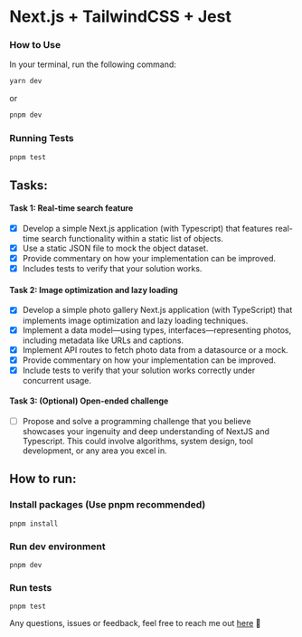 # Next.js + TailwindCSS + Jest

### How to Use

In your terminal, run the following command:

```bash
yarn dev
```

or

```bash
pnpm dev
```

### Running Tests

```bash
pnpm test
```

## Tasks:

#### Task 1: Real-time search feature

- [x] Develop a simple Next.js application (with Typescript) that features real-time search functionality within a static list of objects.
- [x] Use a static JSON file to mock the object dataset.
- [x] Provide commentary on how your implementation can be improved.
- [x] Includes tests to verify that your solution works.

#### Task 2: Image optimization and lazy loading

- [x] Develop a simple photo gallery Next.js application (with TypeScript) that implements image optimization and lazy loading techniques.
- [x] Implement a data model—using types, interfaces—representing photos, including
      metadata like URLs and captions.
- [x] Implement API routes to fetch photo data from a datasource or a mock.
- [x] Provide commentary on how your implementation can be improved.
- [x] Include tests to verify that your solution works correctly under concurrent usage.

#### Task 3: (Optional) Open-ended challenge

- [ ] Propose and solve a programming challenge that you believe showcases your ingenuity and
      deep understanding of NextJS and Typescript. This could involve algorithms, system design,
      tool development, or any area you excel in.

## How to run:

### Install packages (Use pnpm recommended)

`pnpm install`

### Run dev environment

`pnpm dev`

### Run tests

`pnpm test`

Any questions, issues or feedback, feel free to reach me out [here](mailto:dreilacadin@gmail.com) 👋

